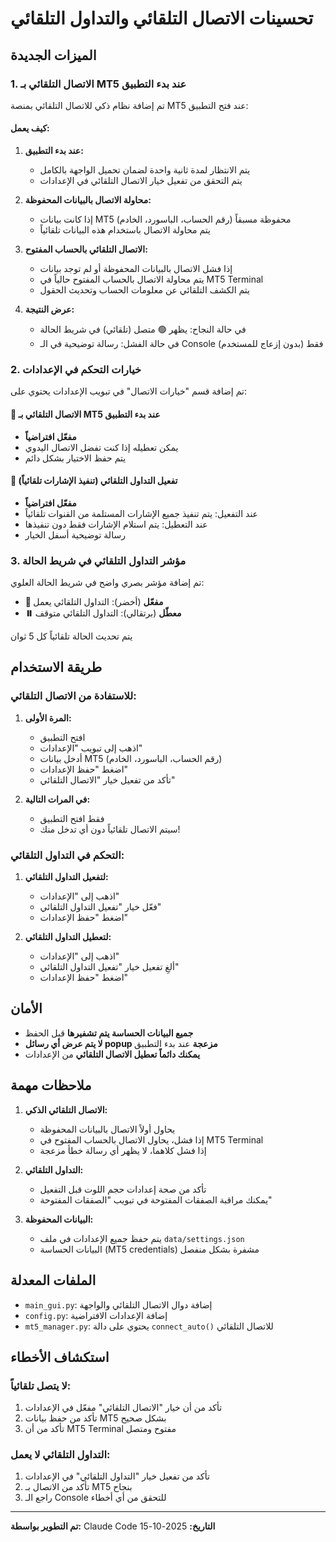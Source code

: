 # تحسينات الاتصال التلقائي والتداول التلقائي

## الميزات الجديدة

### 1. الاتصال التلقائي بـ MT5 عند بدء التطبيق

تم إضافة نظام ذكي للاتصال التلقائي بمنصة MT5 عند فتح التطبيق:

#### كيف يعمل:

1. **عند بدء التطبيق:**
   - يتم الانتظار لمدة ثانية واحدة لضمان تحميل الواجهة بالكامل
   - يتم التحقق من تفعيل خيار الاتصال التلقائي في الإعدادات

2. **محاولة الاتصال بالبيانات المحفوظة:**
   - إذا كانت بيانات MT5 (رقم الحساب، الباسورد، الخادم) محفوظة مسبقاً
   - يتم محاولة الاتصال باستخدام هذه البيانات تلقائياً

3. **الاتصال التلقائي بالحساب المفتوح:**
   - إذا فشل الاتصال بالبيانات المحفوظة أو لم توجد بيانات
   - يتم محاولة الاتصال بالحساب المفتوح حالياً في MT5 Terminal
   - يتم الكشف التلقائي عن معلومات الحساب وتحديث الحقول

4. **عرض النتيجة:**
   - في حالة النجاح: يظهر 🟢 متصل (تلقائي) في شريط الحالة
   - في حالة الفشل: رسالة توضيحية في الـ Console فقط (بدون إزعاج للمستخدم)

### 2. خيارات التحكم في الإعدادات

تم إضافة قسم "خيارات الاتصال" في تبويب الإعدادات يحتوي على:

#### 🔗 الاتصال التلقائي بـ MT5 عند بدء التطبيق
- **مفعّل افتراضياً**
- يمكن تعطيله إذا كنت تفضل الاتصال اليدوي
- يتم حفظ الاختيار بشكل دائم

#### 🤖 تفعيل التداول التلقائي (تنفيذ الإشارات تلقائياً)
- **مفعّل افتراضياً**
- عند التفعيل: يتم تنفيذ جميع الإشارات المستلمة من القنوات تلقائياً
- عند التعطيل: يتم استلام الإشارات فقط دون تنفيذها
- رسالة توضيحية أسفل الخيار

### 3. مؤشر التداول التلقائي في شريط الحالة

تم إضافة مؤشر بصري واضح في شريط الحالة العلوي:

- **🤖 مفعّل** (أخضر): التداول التلقائي يعمل
- **⏸️ معطّل** (برتقالي): التداول التلقائي متوقف

يتم تحديث الحالة تلقائياً كل 5 ثوان

## طريقة الاستخدام

### للاستفادة من الاتصال التلقائي:

1. **المرة الأولى:**
   - افتح التطبيق
   - اذهب إلى تبويب "الإعدادات"
   - أدخل بيانات MT5 (رقم الحساب، الباسورد، الخادم)
   - اضغط "حفظ الإعدادات"
   - تأكد من تفعيل خيار "الاتصال التلقائي"

2. **في المرات التالية:**
   - فقط افتح التطبيق
   - سيتم الاتصال تلقائياً دون أي تدخل منك!

### التحكم في التداول التلقائي:

1. **لتفعيل التداول التلقائي:**
   - اذهب إلى "الإعدادات"
   - فعّل خيار "تفعيل التداول التلقائي"
   - اضغط "حفظ الإعدادات"

2. **لتعطيل التداول التلقائي:**
   - اذهب إلى "الإعدادات"
   - ألغِ تفعيل خيار "تفعيل التداول التلقائي"
   - اضغط "حفظ الإعدادات"

## الأمان

- **جميع البيانات الحساسة يتم تشفيرها** قبل الحفظ
- **لا يتم عرض أي رسائل popup مزعجة** عند بدء التطبيق
- **يمكنك دائماً تعطيل الاتصال التلقائي** من الإعدادات

## ملاحظات مهمة

1. **الاتصال التلقائي الذكي:**
   - يحاول أولاً الاتصال بالبيانات المحفوظة
   - إذا فشل، يحاول الاتصال بالحساب المفتوح في MT5 Terminal
   - إذا فشل كلاهما، لا يظهر أي رسالة خطأ مزعجة

2. **التداول التلقائي:**
   - تأكد من صحة إعدادات حجم اللوت قبل التفعيل
   - يمكنك مراقبة الصفقات المفتوحة في تبويب "الصفقات المفتوحة"

3. **البيانات المحفوظة:**
   - يتم حفظ جميع الإعدادات في ملف `data/settings.json`
   - البيانات الحساسة (MT5 credentials) مشفرة بشكل منفصل

## الملفات المعدلة

- `main_gui.py`: إضافة دوال الاتصال التلقائي والواجهة
- `config.py`: إضافة الإعدادات الافتراضية
- `mt5_manager.py`: يحتوي على دالة `connect_auto()` للاتصال التلقائي

## استكشاف الأخطاء

### لا يتصل تلقائياً:
1. تأكد من أن خيار "الاتصال التلقائي" مفعّل في الإعدادات
2. تأكد من حفظ بيانات MT5 بشكل صحيح
3. تأكد من أن MT5 Terminal مفتوح ومتصل

### التداول التلقائي لا يعمل:
1. تأكد من تفعيل خيار "التداول التلقائي" في الإعدادات
2. تأكد من الاتصال بـ MT5 بنجاح
3. راجع الـ Console للتحقق من أي أخطاء

---

**تم التطوير بواسطة:** Claude Code
**التاريخ:** 2025-10-15
